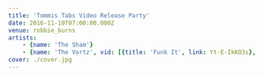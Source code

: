 ```yaml
---
title: 'Tommis Tabs Video Release Party'
date: 2016-11-10T07:00:00.000Z
venue: robbie_burns
artists:
    - {name: 'The Sham'}
    - {name: 'The Vortz', vid: [{title: 'Funk It', link: Yt-E-IkKO3s}, {title: 'Pretty Little Red Fly', link: EpnvLcsKwCg}]}
cover: ./cover.jpg
---
```


